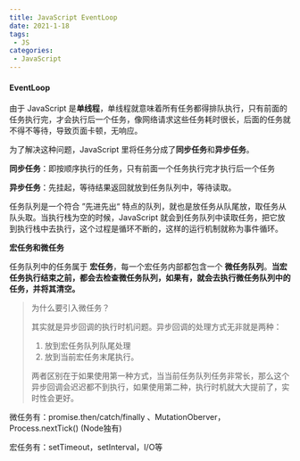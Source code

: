 ```yaml
---
title: JavaScript EventLoop
date: 2021-1-18
tags:
 - JS
categories:
 - JavaScript
---
```


#### EventLoop

由于 JavaScript  是**单线程**，单线程就意味着所有任务都得排队执行，只有前面的任务执行完，才会执行后一个任务，像网络请求这些任务耗时很长，后面的任务就不得不等待，导致页面卡顿，无响应。

为了解决这种问题，JavaScript 里将任务分成了**同步任务**和**异步任务**。

**同步任务**：即按顺序执行的任务，只有前面一个任务执行完才执行后一个任务

**异步任务**：先挂起，等待结果返回就放到任务队列中，等待读取。

任务队列是一个符合 ”先进先出“ 特点的队列，就也是放任务从队尾放，取任务从队头取。当执行栈为空的时候，JavaScript 就会到任务队列中读取任务，把它放到执行栈中去执行，这个过程是循环不断的，这样的运行机制就称为事件循环。

**宏任务和微任务**

任务队列中的任务属于 **宏任务**，每一个宏任务内部都包含一个 **微任务队列**。**当宏任务执行结束之前，都会去检查微任务队列，如果有，就会去执行微任务队列中的任务，并将其清空。**

> 为什么要引入微任务？
>
> 其实就是异步回调的执行时机问题。异步回调的处理方式无非就是两种：
>
> 1. 放到宏任务队列队尾处理
> 2. 放到当前宏任务末尾执行。
>
> 两者区别在于如果使用第一种方式，当当前任务队列任务非常长，那么这个异步回调会迟迟都不到执行，如果使用第二种，执行时机就大大提前了，实时性会更好。

微任务有：promise.then/catch/finally 、MutationOberver，Process.nextTick() (Node独有)

宏任务有：setTimeout，setInterval，I/O等

